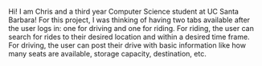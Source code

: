 Hi!
I am Chris and a third year Computer Science student at UC Santa Barbara!
For this project, I was thinking of having two tabs available after the user logs in: one for driving and one for riding.
For riding, the user can search for rides to their desired location and within a desired time frame.
For driving, the user can post their drive with basic information like how many seats are available, storage capacity, destination, etc.
